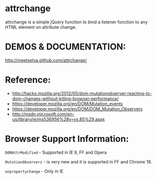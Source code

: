 

attrchange
==========

attrchange is a simple jQuery function to bind a listener function to any HTML element on attribute change. 

DEMOS & DOCUMENTATION: 
======================
http://meetselva.github.com/attrchange/

Reference:
==========
 - http://hacks.mozilla.org/2012/05/dom-mutationobserver-reacting-to-dom-changes-without-killing-browser-performance/
 - https://developer.mozilla.org/en/DOM/Mutation_events
 - https://developer.mozilla.org/en/DOM/DOM_Mutation_Observers
 - http://msdn.microsoft.com/en-us/library/ie/ms536956%28v=vs.85%29.aspx

Browser Support Information:
============================
`DOMAttrModified`     - Supported in IE 9, FF and Opera

`MutationObservers`   - is very new and it is supported in FF and Chrome 18.  

`onpropertychange`    - Only in IE
